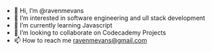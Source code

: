- 👋 Hi, I’m @ravenmevans
- 👀 I’m interested in software engineering and ull stack development
- 🌱 I’m currently learning Javascript
- 💞️ I’m looking to collaborate on Codecademy Projects
- 📫 How to reach me ravenmevans@gmail.com

<!---
ravenmevans/ravenmevans is a ✨ special ✨ repository because its `README.md` (this file) appears on your GitHub profile.
You can click the Preview link to take a look at your changes.
--->
